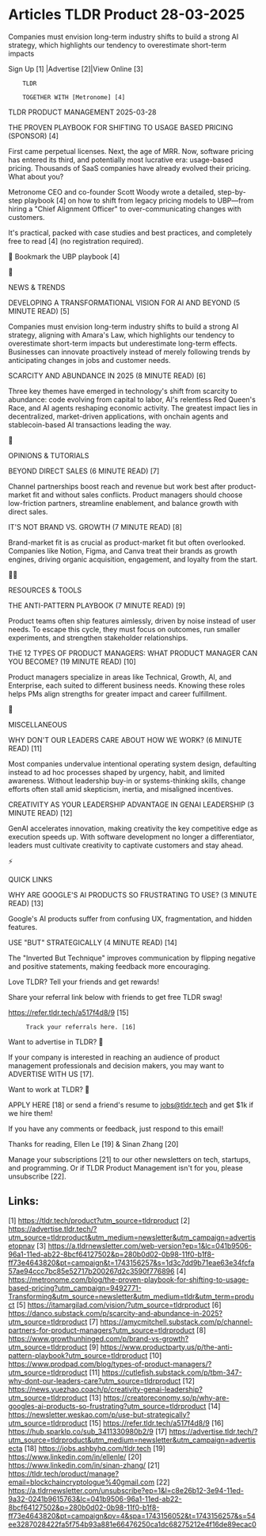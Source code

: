 # Articles TLDR Product 28-03-2025

Companies must envision long-term industry shifts to build a strong AI
strategy, which highlights our tendency to overestimate short-term
impacts ‌ ‌ ‌ ‌ ‌ ‌ ‌ ‌ ‌ ‌ ‌ ‌ ‌ ‌ ‌ ‌ ‌ ‌ ‌ ‌ ‌ ‌ ‌ ‌ ‌ ‌  ‌ ‌ ‌ ‌ ‌ ‌ ‌ ‌ ‌ ‌ ‌ ‌ ‌ ‌ ‌ ‌ ‌ ‌ ‌ ‌ ‌ ‌ ‌ ‌ ‌ ‌ 


 Sign Up [1] |Advertise [2]|View Online [3] 

		TLDR 

		TOGETHER WITH [Metronome] [4]

TLDR PRODUCT MANAGEMENT 2025-03-28

 THE PROVEN PLAYBOOK FOR SHIFTING TO USAGE BASED PRICING (SPONSOR) [4]


 First came perpetual licenses. Next, the age of MRR. Now, software
pricing has entered its third, and potentially most lucrative era:
usage-based pricing. Thousands of SaaS companies have already evolved
their pricing. What about you?

Metronome CEO and co-founder Scott Woody wrote a detailed,
step-by-step playbook [4] on how to shift from legacy pricing models
to UBP—from hiring a "Chief Alignment Officer" to over-communicating
changes with customers.

It's practical, packed with case studies and best practices, and
completely free to read [4] (no registration required).

🔖 Bookmark the UBP playbook [4]

📱 

NEWS & TRENDS

 DEVELOPING A TRANSFORMATIONAL VISION FOR AI AND BEYOND (5 MINUTE
READ) [5] 

 Companies must envision long-term industry shifts to build a strong
AI strategy, aligning with Amara's Law, which highlights our tendency
to overestimate short-term impacts but underestimate long-term
effects. Businesses can innovate proactively instead of merely
following trends by anticipating changes in jobs and customer needs. 

 SCARCITY AND ABUNDANCE IN 2025 (8 MINUTE READ) [6] 

 Three key themes have emerged in technology's shift from scarcity to
abundance: code evolving from capital to labor, AI's relentless Red
Queen's Race, and AI agents reshaping economic activity. The greatest
impact lies in decentralized, market-driven applications, with onchain
agents and stablecoin-based AI transactions leading the way. 

🚀 

OPINIONS & TUTORIALS

 BEYOND DIRECT SALES (6 MINUTE READ) [7] 

 Channel partnerships boost reach and revenue but work best after
product-market fit and without sales conflicts. Product managers
should choose low-friction partners, streamline enablement, and
balance growth with direct sales. 

 IT'S NOT BRAND VS. GROWTH (7 MINUTE READ) [8] 

 Brand-market fit is as crucial as product-market fit but often
overlooked. Companies like Notion, Figma, and Canva treat their brands
as growth engines, driving organic acquisition, engagement, and
loyalty from the start. 

🧑‍💻 

RESOURCES & TOOLS

 THE ANTI-PATTERN PLAYBOOK (7 MINUTE READ) [9] 

 Product teams often ship features aimlessly, driven by noise instead
of user needs. To escape this cycle, they must focus on outcomes, run
smaller experiments, and strengthen stakeholder relationships. 

 THE 12 TYPES OF PRODUCT MANAGERS: WHAT PRODUCT MANAGER CAN YOU
BECOME? (19 MINUTE READ) [10] 

 Product managers specialize in areas like Technical, Growth, AI, and
Enterprise, each suited to different business needs. Knowing these
roles helps PMs align strengths for greater impact and career
fulfillment. 

🎁 

MISCELLANEOUS

 WHY DON'T OUR LEADERS CARE ABOUT HOW WE WORK? (6 MINUTE READ) [11] 

 Most companies undervalue intentional operating system design,
defaulting instead to ad hoc processes shaped by urgency, habit, and
limited awareness. Without leadership buy-in or systems-thinking
skills, change efforts often stall amid skepticism, inertia, and
misaligned incentives. 

 CREATIVITY AS YOUR LEADERSHIP ADVANTAGE IN GENAI LEADERSHIP (3 MINUTE
READ) [12] 

 GenAI accelerates innovation, making creativity the key competitive
edge as execution speeds up. With software development no longer a
differentiator, leaders must cultivate creativity to captivate
customers and stay ahead. 

⚡ 

QUICK LINKS

 WHY ARE GOOGLE'S AI PRODUCTS SO FRUSTRATING TO USE? (3 MINUTE READ)
[13] 

 Google's AI products suffer from confusing UX, fragmentation, and
hidden features. 

 USE "BUT" STRATEGICALLY (4 MINUTE READ) [14] 

 The "Inverted But Technique" improves communication by flipping
negative and positive statements, making feedback more encouraging. 

Love TLDR? Tell your friends and get rewards!

 Share your referral link below with friends to get free TLDR swag! 

 https://refer.tldr.tech/a517f4d8/9 [15] 

		 Track your referrals here. [16] 

Want to advertise in TLDR? 📰

 If your company is interested in reaching an audience of product
management professionals and decision makers, you may want to
ADVERTISE WITH US [17]. 

Want to work at TLDR? 💼

 APPLY HERE [18] or send a friend's resume to jobs@tldr.tech and get
$1k if we hire them! 

 If you have any comments or feedback, just respond to this email! 

Thanks for reading, 
Ellen Le [19] & Sinan Zhang [20] 

 Manage your subscriptions [21] to our other newsletters on tech,
startups, and programming. Or if TLDR Product Management isn't for
you, please unsubscribe [22]. 

 

Links:
------
[1] https://tldr.tech/product?utm_source=tldrproduct
[2] https://advertise.tldr.tech/?utm_source=tldrproduct&utm_medium=newsletter&utm_campaign=advertisetopnav
[3] https://a.tldrnewsletter.com/web-version?ep=1&lc=041b9506-96a1-11ed-ab22-8bcf64127502&p=280b0d02-0b98-11f0-b1f8-ff73e4643820&pt=campaign&t=1743156257&s=1d3c7dd9b71eae63e34fcfa57ae94ccc7bc85e52717b200267d2c3590f776896
[4] https://metronome.com/blog/the-proven-playbook-for-shifting-to-usage-based-pricing?utm_campaign=9492771-Transforming&utm_source=newsletter&utm_medium=tldr&utm_term=product
[5] https://itamargilad.com/vision/?utm_source=tldrproduct
[6] https://danco.substack.com/p/scarcity-and-abundance-in-2025?utm_source=tldrproduct
[7] https://amycmitchell.substack.com/p/channel-partners-for-product-managers?utm_source=tldrproduct
[8] https://www.growthunhinged.com/p/brand-vs-growth?utm_source=tldrproduct
[9] https://www.productparty.us/p/the-anti-pattern-playbook?utm_source=tldrproduct
[10] https://www.prodpad.com/blog/types-of-product-managers/?utm_source=tldrproduct
[11] https://cutlefish.substack.com/p/tbm-347-why-dont-our-leaders-care?utm_source=tldrproduct
[12] https://news.yuezhao.coach/p/creativity-genai-leadership?utm_source=tldrproduct
[13] https://creatoreconomy.so/p/why-are-googles-ai-products-so-frustrating?utm_source=tldrproduct
[14] https://newsletter.weskao.com/p/use-but-strategically?utm_source=tldrproduct
[15] https://refer.tldr.tech/a517f4d8/9
[16] https://hub.sparklp.co/sub_3411330980b2/9
[17] https://advertise.tldr.tech/?utm_source=tldrproduct&utm_medium=newsletter&utm_campaign=advertisecta
[18] https://jobs.ashbyhq.com/tldr.tech
[19] https://www.linkedin.com/in/ellenle/
[20] https://www.linkedin.com/in/sinan-zhang/
[21] https://tldr.tech/product/manage?email=blockchaincryptologue%40gmail.com
[22] https://a.tldrnewsletter.com/unsubscribe?ep=1&l=c8e26b12-3e94-11ed-9a32-0241b9615763&lc=041b9506-96a1-11ed-ab22-8bcf64127502&p=280b0d02-0b98-11f0-b1f8-ff73e4643820&pt=campaign&pv=4&spa=1743156052&t=1743156257&s=54ee3287028422fa5f754b93a881e66476250ca1dc68275212e4f16de89ecac0